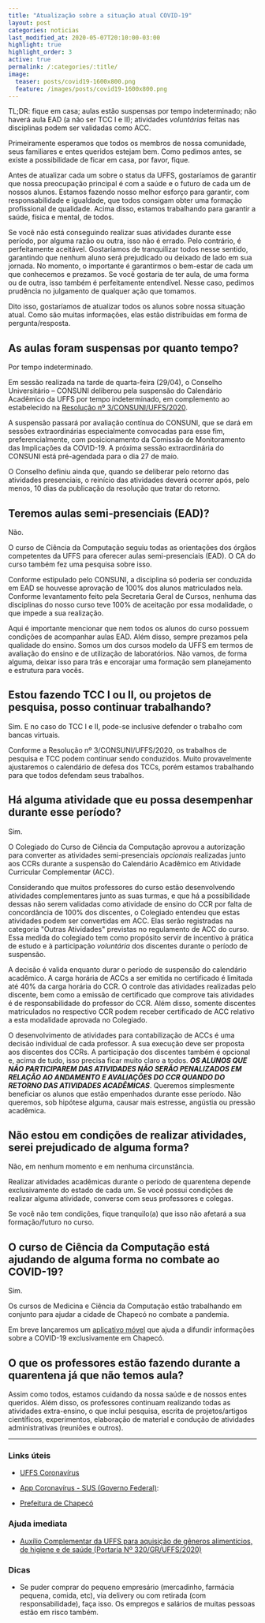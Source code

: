 ```yaml
---
title: "Atualização sobre a situação atual COVID-19"
layout: post
categories: noticias
last_modified_at: 2020-05-07T20:10:00-03:00
highlight: true
highlight_order: 3
active: true
permalink: /:categories/:title/
image:
  teaser: posts/covid19-1600x800.png
  feature: /images/posts/covid19-1600x800.png
---
```


TL;DR: fique em casa; aulas estão suspensas por tempo indeterminado; não haverá aula EAD (a não ser TCC I e II); atividades *voluntárias* feitas nas disciplinas podem ser validadas como ACC.

Primeiramente esperamos que todos os membros de nossa comunidade, seus familiares e entes queridos estejam bem. Como pedimos antes, se existe a possibilidade de ficar em casa, por favor, fique.

Antes de atualizar cada um sobre o status da UFFS, gostaríamos de garantir que nossa preocupação principal é com a saúde e o futuro de cada um de nossos alunos. Estamos fazendo nosso melhor esforço para garantir, com responsabilidade e igualdade, que todos consigam obter uma formação profissional de qualidade. Acima disso, estamos trabalhando para garantir a saúde, física e mental, de todos.

Se você não está conseguindo realizar suas atividades durante esse período, por alguma razão ou outra, isso não é errado. Pelo contrário, é perfeitamente aceitável. Gostaríamos de tranquilizar todos nesse sentido, garantindo que nenhum aluno será prejudicado ou deixado de lado em sua jornada. No momento, o importante é garantirmos o bem-estar de cada um que conhecemos e prezamos. Se você gostaria de ter aula, de uma forma ou de outra, isso também é perfeitamente entendível. Nesse caso, pedimos prudência no julgamento de qualquer ação que tomamos.

Dito isso, gostaríamos de atualizar todos os alunos sobre nossa situação atual. Como são muitas informações, elas estão distribuídas em forma de pergunta/resposta.

## As aulas foram suspensas por quanto tempo?

Por tempo indeterminado. 

Em sessão realizada na tarde de quarta-feira (29/04), o Conselho Universitário – CONSUNI deliberou pela suspensão do Calendário Acadêmico da UFFS por tempo indeterminado, em complemento ao estabelecido na [Resolução nº 3/CONSUNI/UFFS/2020](https://www.uffs.edu.br/atos-normativos/resolucao/consuni/2020-0003).

A suspensão passará por avaliação contínua do CONSUNI, que se dará em sessões extraordinárias especialmente convocadas para esse fim, preferencialmente, com posicionamento da Comissão de Monitoramento das Implicações da COVID-19. A próxima sessão extraordinária do CONSUNI está pré-agendada para o dia 27 de maio.

O Conselho definiu ainda que, quando se deliberar pelo retorno das atividades presenciais, o reinício das atividades deverá ocorrer após, pelo menos, 10 dias da publicação da resolução que tratar do retorno.

## Teremos aulas semi-presenciais (EAD)?

Não.

O curso de Ciência da Computação seguiu todas as orientações dos órgãos competentes da UFFS para oferecer aulas semi-presenciais (EAD). O CA do curso também fez uma pesquisa sobre isso.

Conforme estipulado pelo CONSUNI, a disciplina só poderia ser conduzida em EAD se houvesse aprovação de 100% dos alunos matriculados nela. Conforme levantamento feito pela Secretaria Geral de Cursos, nenhuma das disciplinas do nosso curso teve 100% de aceitação por essa modalidade, o que impede a sua realização.
 
Aqui é importante mencionar que nem todos os alunos do curso possuem condições de acompanhar aulas EAD. Além disso, sempre prezamos pela qualidade do ensino. Somos um dos cursos modelo da UFFS em termos de avaliação do ensino e de utilização de laboratórios. Não vamos, de forma alguma, deixar isso para trás e encorajar uma formação sem planejamento e estrutura para vocês.

## Estou fazendo TCC I ou II, ou projetos de pesquisa, posso continuar trabalhando?

Sim. E no caso do TCC I e II, pode-se inclusive defender o trabalho com bancas virtuais.

Conforme a Resolução nº 3/CONSUNI/UFFS/2020, os trabalhos de pesquisa e TCC podem continuar sendo conduzidos. Muito provavelmente ajustaremos o calendário de defesa dos TCCs, porém estamos trabalhando para que todos defendam seus trabalhos.

## Há alguma atividade que eu possa desempenhar durante esse período?

Sim. 

O Colegiado do Curso de Ciência da Computação aprovou a autorização para converter as atividades semi-presenciais *opcionais* realizadas junto aos CCRs durante a suspensão do Calendário Acadêmico em Atividade Curricular Complementar (ACC).

Considerando que muitos professores do curso estão desenvolvendo atividades complementares junto as suas turmas, e que há a possibilidade dessas não serem validadas como atividade de ensino do CCR por falta de concordância de 100% dos discentes, o Colegiado entendeu que estas atividades podem ser convertidas em ACC. Elas serão registradas na categoria "Outras Atividades" previstas no regulamento de ACC do curso. Essa medida do colegiado tem como propósito servir de incentivo à prática de estudo e à participação *voluntária* dos discentes durante o período de suspensão.

A decisão é valida enquanto durar o período de suspensão do calendário acadêmico. A carga horária de ACCs a ser emitida no certificado é limitada até 40% da carga horária do CCR. O controle das atividades realizadas pelo discente, bem como a emissão de certificado que comprove tais atividades é de responsabilidade do professor do CCR. Além disso, somente discentes matriculados no respectivo CCR podem receber certificado de ACC relativo a esta modalidade aprovada no Colegiado.

O desenvolvimento de atividades para contabilização de ACCs é uma decisão individual de cada professor. A sua execução deve ser proposta aos discentes dos CCRs. A participação dos discentes também é opcional e, acima de tudo, isso precisa ficar muito claro a todos. ***OS ALUNOS QUE NÃO PARTICIPAREM DAS ATIVIDADES NÃO SERÃO PENALIZADOS EM RELAÇÃO AO ANDAMENTO E AVALIAÇÕES DO CCR QUANDO DO RETORNO DAS ATIVIDADES ACADÊMICAS***. Queremos simplesmente beneficiar os alunos que estão empenhados durante esse período. Não queremos, sob hipótese alguma, causar mais estresse, angústia ou pressão acadêmica.


## Não estou em condições de realizar atividades, serei prejudicado de alguma forma?

Não, em nenhum momento e em nenhuma circunstância.

Realizar atividades acadêmicas durante o período de quarentena depende exclusivamente do estado de cada um. Se você possui condições de realizar alguma atividade, converse com seus professores e colegas.

Se você não tem condições, fique tranquilo(a) que isso não afetará a sua formação/futuro no curso.

## O curso de Ciência da Computação está ajudando de alguma forma no combate ao COVID-19?

Sim.

Os cursos de Medicina e Ciência da Computação estão trabalhando em conjunto para ajudar a cidade de Chapecó no combate a pandemia.

Em breve lançaremos um [aplicativo móvel](https://github.com/grintex/app-covid) que ajuda a difundir informações sobre a COVID-19 exclusivamente em Chapecó. 

## O que os professores estão fazendo durante a quarentena já que não temos aula?

Assim como todos, estamos cuidando da nossa saúde e de nossos entes queridos. Além disso, os professores continuam realizando todas as atividades extra-ensino, o que inclui pesquisa, escrita de projetos/artigos científicos, experimentos, elaboração de material e condução de atividades administrativas (reuniões e outros).

---

### Links úteis

- [UFFS Coronavírus](https://www.uffs.edu.br/acessofacil/coronavirus/orientacao)

- [App Coronavírus - SUS (Governo Federal)](https://play.google.com/store/apps/details?id=br.gov.datasus.guardioes&hl=en): 

- [Prefeitura de Chapecó](https://www.chapeco.sc.gov.br)

### Ajuda imediata

- [Auxílio Complementar da UFFS para aquisição de gêneros alimentícios, de higiene e de saúde (Portaria Nº 320/GR/UFFS/2020)](https://www.uffs.edu.br/atos-normativos/portaria/gr/2020-0320)

### Dicas

- Se puder comprar do pequeno empresário (mercadinho, farmácia pequena, comida, etc), via delivery ou com retirada (com responsabilidade), faça isso. Os empregos e salários de muitas pessoas estão em risco também.
